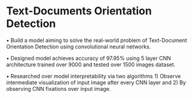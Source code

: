 # Text-Documents Orientation Detection
• Build a model aiming to solve the real-world problem of Text-Document Orientation Detection using convolutional neural networks.

• Designed model achieves accuracy of 97.95% using 5 layer CNN architecture trained over 9000 and tested over 1500 images dataset.

• Researched over model interpretability via two algorithms 1) Observe intermediate visualization of input image after every CNN layer and 2) By observing CNN fixations over input image.
